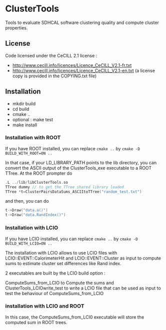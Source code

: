 # ClusterTools
Tools to evaluate SDHCAL software clustering quality and compute cluster properties.


## License
Code licensed under the CeCILL 2.1 license :
- http://www.cecill.info/licences/Licence_CeCILL_V2.1-fr.txt
- http://www.cecill.info/licences/Licence_CeCILL_V2.1-en.txt (a license copy is provided in the COPYING.txt file)

## Installation

- mkdir build
- cd build 
- cmake ..
- optional : make test 
- make install

### Installation with ROOT
If you have ROOT installed, you can replace
`cmake ..`
by
`cmake -D BUILD_WITH_ROOT=ON ..`

In that case, if your LD_LIBRARY_PATH points to the lib directory,
you can convert the ASCII output of the ClusterTools_exe executable to a ROOT TTree.
At the ROOT prompter do
```C++
.L ../lib/libClusterTools.so
TTree dummy // to get the TTree shared library loaded
TTree *t=ClusterPairsDataSums_ASCIItoTTree("random_test.txt")
```
and then, you can do
```C++
t->Draw("data.a()")
t->Draw("data.RandIndex()")
```

### Installation with LCIO
If you have LCIO installed, you can replace
`cmake ..`
by
`cmake -D BUILD_WITH_LCIO=ON ..`

The installation with LCIO allows to use LCIO files with LCIO::EVENT::CalorimeterHit
and LCIO::EVENT::Cluster as input to compute sums to estimate cluster set differences
like Rand index.

2 executables are built by the LCIO build option :

ComputeSums_from_LCIO to Compute the sums and ClusterTools_LCIOwrite_test to write a
LCIO file that can be used as input to test the behaviour of ComputeSums_from_LCIO

### installation with LCIO and ROOT
In this case, the ComputeSums_from_LCI0 executable will store the computed sum in ROOT trees.
